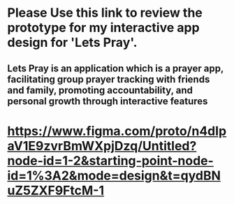 # Please Use this link to review the prototype for my interactive app design for 'Lets Pray'.

## Lets Pray is an application which is a prayer app, facilitating group prayer tracking with friends and family, promoting accountability, and personal growth through interactive features


# https://www.figma.com/proto/n4dIpaV1E9zvrBmWXpjDzq/Untitled?node-id=1-2&starting-point-node-id=1%3A2&mode=design&t=qydBNuZ5ZXF9FtcM-1

